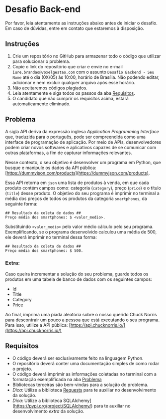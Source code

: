# Desafio Back-end

Por favor, leia atentamente as instruções abaixo antes de iniciar o desafio. Em caso de dúvidas, entre em contato que estaremos à disposição.

## Instruções

1. Crie um repositório no GitHub para armazenar todo o código que utilizar para solucionar o problema. 
2. Copie o link do repositório que criar e envie no e-mail `iure.brandao@voxelgestao.com` com o assunto `Desafio Backend - Seu Nome` até o dia (0X/05) às 10:00, horário de Brasília. Não podendo editar, adicionar e nem excluir qualquer arquivo após esse horário. 
3. Não aceitaremos códigos plagiados.
4. Leia atentamente e siga todos os passos da aba [Requisitos](#requisitos).
5. O candidato que não cumprir os requisitos acima, estará automaticamente eliminado.

## Problema

A sigla API deriva da expressão inglesa *Application Programming Interface* que, traduzida para o português, pode ser compreendida como uma interface de programação de aplicação. Por meio de APIs, desenvolvedores podem criar novos softwares e aplicativos capazes de se comunicar com outras plataformas, a fim de capturar informações relevantes. 

Nesse contexto, o seu objetivo é desenvolver um programa em Python, que busque e manipule os dados da API pública: [https://dummyjson.com/products](https://dummyjson.com/products). 

Essa API retorna em `json` uma lista de produtos à venda, em que cada produto contém campos como: categoria (`category`), preço (`price`) e o título (`title`) desse produto. O objetivo do seu programa é imprimir no terminal a média dos preços de todos os produtos da categoria `smartphones`, da seguinte forma:
```
## Resultado da coleta de dados ##
Preço média dos smartphones: $ <valor_medio>.
```
Substituindo `<valor_medio>` pelo valor médio cálculo pelo seu programa. 
Exemplificando, se o programa desenvolvido calculou uma média de 500, ele deverá imprimir no terminal dessa forma:
```
## Resultado da coleta de dados ##
Preço média dos smartphones: $ 500.
```



### **Extra**: 
Caso queira incrementar a solução do seu problema, guarde todos os produtos em uma tabela de banco de dados com os seguintes campos:
- Id
- Title
- Category
- Price

Ao final, imprima uma piada aleatória sobre o nosso querido Chuck Norris para descontrair um pouco a pessoa que está executando o seu programa. Para isso, utilize a API pública: [https://api.chucknorris.io/](https://api.chucknorris.io/)


## Requisitos

- O código deverá ser exclusivamente feito na linguagem Python.
- O repositório deverá conter uma documentação simples de como rodar o projeto.
- O código deverá imprimir as informações coletadas no terminal com a formatação exemplificada na aba [Problema](#problema)
- Bibliotecas terceiras são bem-vindas para a solução do problema.
- *Dica*: Utilize a biblioteca [Requests](https://pypi.org/project/requests/)  para te auxiliar no desenvolvimento da solução.
- *Dica*: Utilize a biblioteca  SQLAlchemy](https://pypi.org/project/SQLAlchemy/) para te auxiliar no desenvolvimento *extra* da solução.
